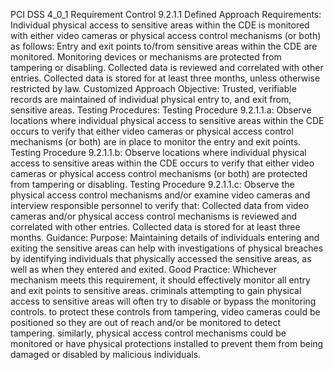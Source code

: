 PCI DSS 4_0_1 Requirement Control 9.2.1.1 Defined Approach Requirements: Individual physical access to sensitive areas within the CDE is monitored with either video cameras or physical access control mechanisms (or both) as follows: Entry and exit points to/from sensitive areas within the CDE are monitored. Monitoring devices or mechanisms are protected from tampering or disabling. Collected data is reviewed and correlated with other entries. Collected data is stored for at least three months, unless otherwise restricted by law. Customized Approach Objective: Trusted, verifiable records are maintained of individual physical entry to, and exit from, sensitive areas. Testing Procedures: Testing Procedure 9.2.1.1.a: Observe locations where individual physical access to sensitive areas within the CDE occurs to verify that either video cameras or physical access control mechanisms (or both) are in place to monitor the entry and exit points. Testing Procedure 9.2.1.1.b: Observe locations where individual physical access to sensitive areas within the CDE occurs to verify that either video cameras or physical access control mechanisms (or both) are protected from tampering or disabling. Testing Procedure 9.2.1.1.c: Observe the physical access control mechanisms and/or examine video cameras and interview responsible personnel to verify that: Collected data from video cameras and/or physical access control mechanisms is reviewed and correlated with other entries. Collected data is stored for at least three months. Guidance: Purpose: Maintaining details of individuals entering and exiting the sensitive areas can help with investigations of physical breaches by identifying individuals that physically accessed the sensitive areas, as well as when they entered and exited. Good Practice: Whichever mechanism meets this requirement, it should effectively monitor all entry and exit points to sensitive areas. criminals attempting to gain physical access to sensitive areas will often try to disable or bypass the monitoring controls. to protect these controls from tampering, video cameras could be positioned so they are out of reach and/or be monitored to detect tampering. similarly, physical access control mechanisms could be monitored or have physical protections installed to prevent them from being damaged or disabled by malicious individuals.